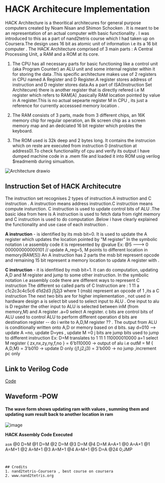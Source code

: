 # HACK Architecure Implementation
HACK Architecture is a theoritical architecures for general purpose computers created by Noam Nisan and Shimon Schocken . It is meant to be an representation of an actual computer with basic functionality . I was introduced to this as a part of nand2tetris course which I had taken up on Coursera.The design uses 16 bit as atomic unit of information i.e its a 16 bit computer .
The HACK Architecture comprised of 3 main parts : A Central Processing Unit, a RAM and a ROM at its core. 

1. The CPU has all necessary parts for basic functioning like a control unit (aka Program Counter) an ALU unit and some internal register within it for storing the data .This specific architecture makes use of 2 registers in CPU named A Register and D Register.A register stores address of instruction and D register stores data.As a part of ISA(Instruction Set Architecure) there is another register that is directly refered i.e M register which refers to RAM[A] ,basically RAM location pointed by value in A register.This is no actual sepearte register M in CPU , its just a reference for currently accesssed memory location .

2. The RAM consists of 3 parts, made from 3 different chips, an 16K memory chip for regular operation, an 8k screen chip as a screen memory map and an dedciated 16 bit register which probles the keyboard.

3. The ROM used is 32k deep and 2 bytes long. It contains the instrucion which on reste are executed from instruction 0 (instruction at address0).To check functionaility of cpu and verify its output I have dumped machine code in a .mem file and loaded it into ROM usig verilog $readmemb during simualtion.

   
![Architecture drawio](https://github.com/user-attachments/assets/e547465a-1a4c-4c86-a4e2-148eb34c25d1)



## Instruction Set of HACK Architecutre
The instruction set recognises 2 types of instruction.A instruction and C instruction . A instruction means address instruction.C instruction means compute insturction. C instruction is used to update  control bits of ALU .The basic idea from here is A instruction is used to fetch data from right memory and C instruction is used to do computation .Below i have clearly explained the functionality and use case of each instruction .

<b> A instruction</b> - is identified by its msb bit=0. It is used to update the A register which updates the location pointed by "M register"
In the symbolic notation i.e assembly code it is represented by 
@value 
Ex: @5 ---> 0 000000000000101 // update A_reg=5, M points to different location in memory(RAM[5])
An A instruction has 2 parts the msb bit represent opcode and remaining 15 bit represent a memory location to update A register with .

<b>C instruction</b> - it is idenfitied by msb bit=1. It can do computation, updating A,D and M register and jump to some other instruction.
In the symbolic notation i.e assembly code there are different ways to represent C instruction 
The different so called parts of C Instruction are : 1 11 a c1c2c3c4c5c6 d1d2d3 j1j2j3
where 1 (msb) represent an opcode of 1 ,its a C instruction 
The next two bits are for higher implementation , not used in hardware design 
a is select bit used to select input to ALU . One input to alu is D regsiter the other input to ALU is selected between inM (from memory,M) and A register .a=0 select A register.
c bits are control bits of ALU used to control ALU to perform different operation 
d bits are destination register -- do i write to A,D,M register ?? . The output from ALU is conditionally written onto A,D or memory based on d bits.
 say d=010 --> update A =no, update D=yes , update M =0
j bits are jump bits used to jump to different instruction
Ex: D=M translates to 1 11 1 110000010000
 a=1 select M register 
 { zx,nx,zy,ny,f,no } = 6'b110000 -> output of alu i.e outM = M
 { A,D,M} = 3'b010 -> update D only 
 {j1,j2,j3) = 3'b000 -> no jump ,increment pc only 

## Link to Verilog Code 
[Code](Code)

## Waveform -POW
#### The wave form shows updating ram with values , summing them and updating sum result back to another location in ram
![image](https://github.com/user-attachments/assets/27318cd9-39f1-43b9-af0b-13260ae3dd56)

<b> HACK Assembly Code Executed </b>

`asm`
@0
D=M
@1
D=M
@2
D=M
@3
D=M
@4
D=M
A=A+1
@0
A=A+1
@1
A=M+1
@2
A=M+1
@3
A=M+1
@4
A=M+1
@5
D=A
@24
0;JMP
```


## Credits 
1. nand2tetris-Coursera , best course on coursera 
2. www.nand2tetris.org

